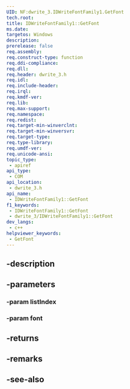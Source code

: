 ```yaml
---
UID: NF:dwrite_3.IDWriteFontFamily1.GetFont
tech.root: 
title: IDWriteFontFamily1::GetFont
ms.date: 
targetos: Windows
description: 
prerelease: false
req.assembly: 
req.construct-type: function
req.ddi-compliance: 
req.dll: 
req.header: dwrite_3.h
req.idl: 
req.include-header: 
req.irql: 
req.kmdf-ver: 
req.lib: 
req.max-support: 
req.namespace: 
req.redist: 
req.target-min-winverclnt: 
req.target-min-winversvr: 
req.target-type: 
req.type-library: 
req.umdf-ver: 
req.unicode-ansi: 
topic_type:
 - apiref
api_type:
 - COM
api_location:
 - dwrite_3.h
api_name:
 - IDWriteFontFamily1::GetFont
f1_keywords:
 - IDWriteFontFamily1::GetFont
 - dwrite_3/IDWriteFontFamily1::GetFont
dev_langs:
 - c++
helpviewer_keywords:
 - GetFont
---
```


## -description

## -parameters

### -param listIndex

### -param font

## -returns

## -remarks

## -see-also


